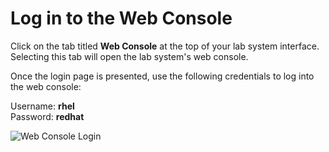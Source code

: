 # Log in to the Web Console

Click on the tab titled **Web Console** at the top of  your lab system interface.
Selecting this tab will open the lab system's web console.

Once the login page is presented, use the following credentials to log into the web console:

Username: __rhel__   
Password: __redhat__

![Web Console Login](/rhel-labs/scenarios/imagebuilder/assets/Web-console-login.png)
